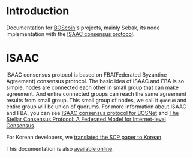 # Introduction

Documentation for [BOScoin](http://boscoin.io)'s projects, mainly Sebak, its node implementation with the [ISAAC consensus protocol](https://boscoin.io/article/introduction-of-isaac-consensus-protocol-for-bosnet/).

# ISAAC

ISAAC consensus protocol is based on FBA(Federated Byzantine Agreement) consensus protocol. The basic idea of ISAAC and FBA is so simple, nodes are connected each other in small group that can make agreement.  And entire connected groups can reach the same agreement results from small group. This small group of nodes, we call it `quorum` and entire group will be union of quorums. For more information about ISAAC and FBA, you can see [ISAAC consensus protocol for BOSNet](https://boscoin.io/article/introduction-of-isaac-consensus-protocol-for-bosnet/) and [The Stellar Consensus Protocol: A Federated Model for Internet-level Consensus](https://www.stellar.org/papers/stellar-consensus-protocol.pdf).

For Korean developers, we [translated the SCP paper to Korean](https://github.com/bosnet/papers/blob/master/The-Stellar-Consensus-Protocol/The-Stellar-Consensus-Protocol.md).

This documentation is also [available online](https://bosnet.github.io/sebak/api/).
